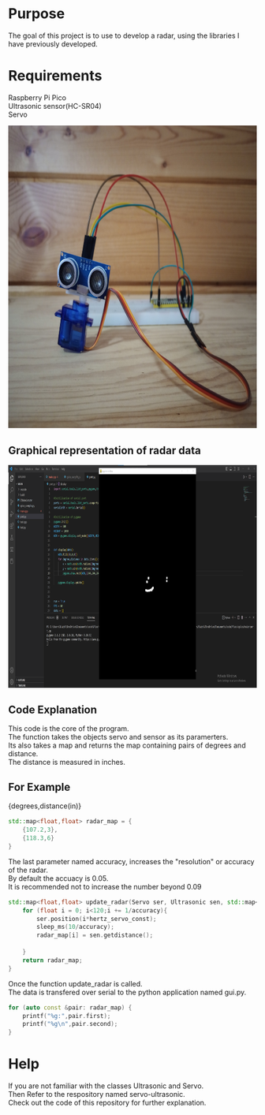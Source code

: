 # Purpose
The goal of this project is to use to develop a radar,
using the libraries I have previously developed.

# Requirements
Raspberry Pi Pico <br/>
Ultrasonic sensor(HC-SR04) <br/>
Servo <br/>

<img src="images/radar_hardware.jpg" width="816" height="614.4"/>

## Graphical representation of radar data

<img src=images/radar.png width="852.5" height="451.6"/>

## Code Explanation
This code is the core of the program. <br/>
The function takes the objects servo and sensor as its paramerters. <br/>
Its also takes a map and returns the map containing pairs of degrees and distance. <br/>
The distance is measured in inches. <br/>

## For Example
{degrees,distance(in)}
```cpp
std::map<float,float> radar_map = {
    {107.2,3},
    {118.3,6}
}
```

The last parameter named accuracy, increases the "resolution" or accuracy of the radar. <br/>
By default the accuacy is 0.05. <br/>
It is recommended not to increase the number beyond 0.09 <br/>

```cpp
std::map<float,float> update_radar(Servo ser, Ultrasonic sen, std::map<float,float> &radar_map, float accuracy = 0.05){
    for (float i = 0; i<120;i += 1/accuracy){
        ser.position(i*hertz_servo_const);
        sleep_ms(10/accuracy);
        radar_map[i] = sen.getdistance();
        
    }
    return radar_map;
}
```

Once the function update_radar is called. <br/>
The data is transfered over serial to the python application named gui.py. <br/>

```cpp
for (auto const &pair: radar_map) {
    printf("%g:",pair.first);
    printf("%g\n",pair.second);
}
```

# Help
If you are not familiar with the classes Ultrasonic and Servo. <br/>
Then Refer to the respository named servo-ultrasonic. <br/>
Check out the code of this repository for further explanation. <br/>